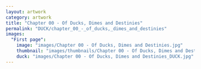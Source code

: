 ```yaml
---
layout: artwork
category: artwork
title: "Chapter 00 - Of Ducks, Dimes and Destinies"
permalink: "DUCK/chapter_00_-_of_ducks,_dimes_and_destinies"
images:
  "First page":
    image: "images/Chapter 00 - Of Ducks, Dimes and Destinies.jpg"
    thumbnail: "images/thumbnails/Chapter 00 - Of Ducks, Dimes and Destinies.jpg"
    duck: "images/Chapter 00 - Of Ducks, Dimes and Destinies_DUCK.jpg"
---
```

